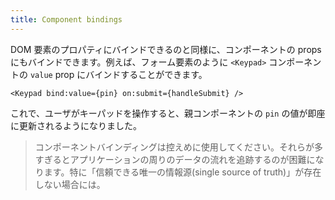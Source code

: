```yaml
---
title: Component bindings
---
```


DOM 要素のプロパティにバインドできるのと同様に、コンポーネントの props にもバインドできます。例えば、フォーム要素のように `<Keypad>` コンポーネントの `value` prop にバインドすることができます。

```svelte
<Keypad bind:value={pin} on:submit={handleSubmit} />
```

これで、ユーザがキーパッドを操作すると、親コンポーネントの `pin` の値が即座に更新されるようになりました。

> コンポーネントバインディングは控えめに使用してください。それらが多すぎるとアプリケーションの周りのデータの流れを追跡するのが困難になります。特に「信頼できる唯一の情報源(single source of truth)」が存在しない場合には。
